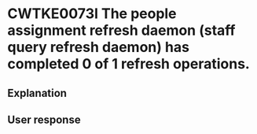 # CWTKE0073I The people assignment refresh daemon (staff query refresh daemon) has completed 0 of 1 refresh operations.

## Explanation

## User response
